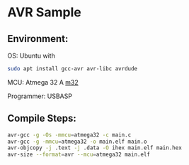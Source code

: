 # AVR Sample
## Environment:
OS: Ubuntu
with
```bash
sudo apt install gcc-avr avr-libc avrdude
```
MCU: Atmega 32 A [m32](https://ww1.microchip.com/downloads/en/DeviceDoc/Atmega32A-DataSheet-Complete-DS40002072A.pdf)

Programmer: USBASP

## Compile Steps:

```bash
avr-gcc -g -Os -mmcu=atmega32 -c main.c
avr-gcc -g -mmcu=atmega32 -o main.elf main.o
avr-objcopy -j .text -j .data -O ihex main.elf main.hex
avr-size --format=avr --mcu=atmega32 main.elf 
```
